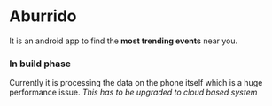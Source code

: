 # Aburrido
It is an android app to find the **most trending events** near you. 

### In build phase

Currently it is processing the data on the phone itself which is a huge performance issue.
*This has to be upgraded to cloud based system*
